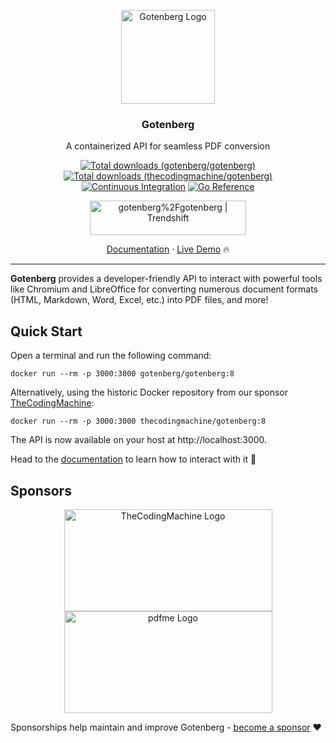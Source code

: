 <p align="center">
    <img src="https://user-images.githubusercontent.com/8983173/130322857-185831e2-f041-46eb-a17f-0a69d066c4e5.png" alt="Gotenberg Logo" width="150" height="150" />
    <h3 align="center">Gotenberg</h3>
    <p align="center">A containerized API for seamless PDF conversion</p>
    <p align="center">
        <a href="https://hub.docker.com/r/gotenberg/gotenberg"><img alt="Total downloads (gotenberg/gotenberg)" src="https://img.shields.io/docker/pulls/gotenberg/gotenberg"></a>
        <a href="https://hub.docker.com/r/thecodingmachine/gotenberg"><img alt="Total downloads (thecodingmachine/gotenberg)" src="https://img.shields.io/docker/pulls/thecodingmachine/gotenberg"></a>
        <a href="https://github.com/gotenberg/gotenberg/actions/workflows/continuous-integration.yml"><img alt="Continuous Integration" src="https://github.com/gotenberg/gotenberg/actions/workflows/continuous-integration.yml/badge.svg"></a>
        <a href="https://pkg.go.dev/github.com/gotenberg/gotenberg/v8"><img alt="Go Reference" src="https://pkg.go.dev/badge/github.com/gotenberg/gotenberg.svg"></a>
    </p>
    <p align="center">
        <a href="https://trendshift.io/repositories/2996"><img src="https://trendshift.io/api/badge/repositories/2996" alt="gotenberg%2Fgotenberg | Trendshift" style="width: 250px; height: 55px;" width="250" height="55"/></a>
    </p>
    <p align="center"><a href="https://gotenberg.dev/docs/getting-started/introduction">Documentation</a> &#183; <a href="https://gotenberg.dev/docs/getting-started/installation#live-demo-">Live Demo</a> 🔥</p>
</p>

---

**Gotenberg** provides a developer-friendly API to interact with powerful tools like Chromium and LibreOffice for converting
numerous document formats (HTML, Markdown, Word, Excel, etc.) into PDF files, and more!

## Quick Start

Open a terminal and run the following command:

```
docker run --rm -p 3000:3000 gotenberg/gotenberg:8
```

Alternatively, using the historic Docker repository from our sponsor [TheCodingMachine](https://www.thecodingmachine.com):

```
docker run --rm -p 3000:3000 thecodingmachine/gotenberg:8
```

The API is now available on your host at http://localhost:3000.

Head to the [documentation](https://gotenberg.dev/docs/getting-started/introduction) to learn how to interact with it 🚀

## Sponsors

<p align="center">
    <a href="https://thecodingmachine.com">
        <img src="https://user-images.githubusercontent.com/8983173/130324668-9d6e7b35-53a3-49c7-a574-38190d2bd6b0.png" alt="TheCodingMachine Logo" width="333" height="163" />
    </a>
    <a href="https://pdfme.com?utm_source=gotenberg_github&utm_medium=website" target="_blank">
        <img src="https://github.com/user-attachments/assets/2a75dd40-ca18-4d34-acd5-5dd474595168" alt="pdfme Logo" width="333" height="163" />
    </a>
</p>

Sponsorships help maintain and improve Gotenberg - [become a sponsor](https://github.com/sponsors/gulien) ❤️
